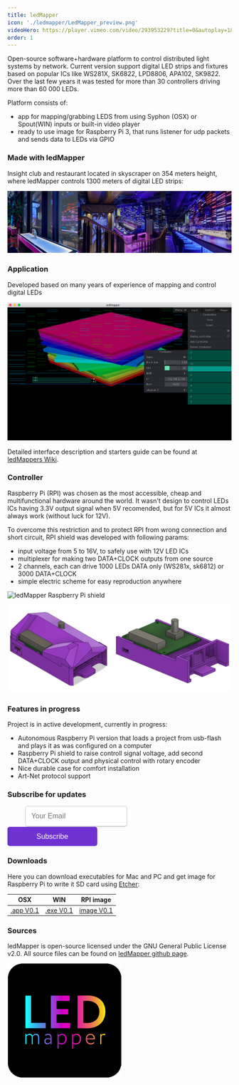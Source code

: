 ```yaml
---
title: ledMapper
icon: './ledmapper/LedMapper_preview.png'
videoHero: https://player.vimeo.com/video/293953229?title=0&autoplay=1&muted=1
order: 1
---
```


Open-source software+hardware platform to control distributed light systems by network.
Current version support digital LED strips and fixtures based on popular ICs like WS281X, SK6822, LPD8806, APA102, SK9822.
Over the last few years it was tested for more than 30 controllers driving more than 60 000 LEDs.

Platform consists of:

- app for mapping/grabbing LEDS from using Syphon (OSX) or Spout(WIN) inputs or built-in video player
- ready to use image for Raspberry Pi 3, that runs listener for udp packets and sends data to LEDs via GPIO

### Made with ledMapper

Insight club and restaurant located in skyscraper on 354 meters height, where ledMapper controls 1300 meters of digital LED strips:

![Insight 354 ledMapper](./ledmapper/insight-collage.jpeg)

### Application

Developed based on many years of experience of mapping and control digital LEDs

![ledMapper Interface](./ledmapper/ledMapper_screenshot.png)

Detailed interface description and starters guide can be found at [ledMappers Wiki](https://github.com/techtim/ledMapper/wiki).

### Controller

Raspberry Pi (RPI) was chosen as the most accessible, cheap and multifunctional hardware around the world.
It wasn't design to control LEDs ICs having 3.3V output signal when 5V recomended, but for 5V ICs it almost always work (without luck for 12V).

To overcome this restriction and to protect RPI from wrong connection and short circuit, RPI shield was developed with following params:

- input voltage from 5 to 16V, to safely use with 12V LED ICs
- multiplexer for making two DATA+CLOCK outputs from one source
- 2 channels, each can drive 1000 LEDs DATA only (WS281x, sk6812) or 3000 DATA+CLOCK
- simple electric scheme for easy reproduction anywhere

![ledMapper Raspberry Pi shield](./ledmapper/raspberry_pi_shield.jpg)

![ledMapper Raspberry Pi durable case](./ledmapper/rpi_box.png)

### Features in progress

Project is in active development, currently in progress:

- Autonomous Raspberry Pi version that loads a project from usb-flash and plays it as was configured on a computer
- Raspberry Pi shield to raise controll signal voltage, add second DATA+CLOCK output and physical control with rotary encoder
- Nice durable case for comfort installation
- Art-Net protocol support

### Subscribe for updates

<div id='byard-emailsubsocial'>
<form name="subscribe" method="POST" action="/success" netlify>
<input type='text' name='email' placeholder='Your Email' />
<button type="submit">Subscribe</button>
</form>
</div>

<style type='text/css'>
#byard-emailsubsocial {
width: 100%;
display: block;
padding: 0 auto;
}
#byard-emailsubsocial input {
color: rgb(170, 170, 170);
padding: 0.8rem;
margin-left: 2.5rem;
font-size: 1rem;
width: 40%;
border: 1px solid #ccc;
border-bottom: 2px solid #ccc;
border-radius: 5px;
transition:border 0.15s linear 0s, box-shadow 0.15s linear 0s, color 0.15s linear 0s;
}
#byard-emailsubsocial input:focus {
border-color:#33614E;
outline: none;
box-shadow: 0 0 2px 1px #3  3614E;
}
#byard-emailsubsocial button {
background: #6f32d1;
color: white!important;
border:none;
outline: none;
padding: 0.8rem;
border-radius: 5px;
font-size: 1rem;
border-bottom: 3px solid #f12a1;
transition:background .4s linear;
width: 40%;
margin-right: 2.5rem;
cursor:pointer;
}
#byard-emailsubsocial button:hover{
background: #8f52f1;
}
</style>

### Downloads

Here you can download executables for Mac and PC and get image for Raspberry Pi to write it SD card using [Etcher](https://etcher.io/):

|                        OSX                        |                        WIN                        |                         RPI image                         |
| :-----------------------------------------------: | :-----------------------------------------------: | :-------------------------------------------------------: |
| [.app V0.1](../../downloads/ledMapperOSX_0.1.zip) | [.exe V0.1](../../downloads/ledMapperWIN_0.1.zip) | [image V0.1](../../downloads/ledMapperRPI3_image_0.1.zip) |

### Sources

ledMapper is open-source licensed under the GNU General Public License v2.0.
All source files can be found on [ledMapper github page](https://github.com/techtim/ledMapper).

![led Mapper icon](./ledmapper/ledMapper_icon_200.png)
